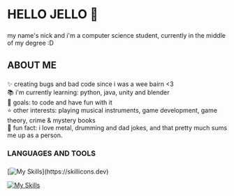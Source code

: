 <h1 align="left">HELLO JELLO 👋 </h1>

###

<p align="left">my name's nick and i'm a computer science student, currently in the middle of my degree :D</p>

###

<h2 align="left">ABOUT ME</h2>

###

<p align="left">✨ creating bugs and bad code since i was a wee bairn <3<br>📚 i'm currently learning: python, java, unity and blender<br>🎯 goals: to code and have fun with it<br>⭐ other interests: playing musical instruments, game development, game theory, crime & mystery books<br>🎲 fun fact: i love metal, drumming and dad jokes, and that pretty much sums me up as a person.</p>

###

<h3 align="left">LANGUAGES AND TOOLS</h3>

###

[![My Skills](https://skillicons.dev/icons?i=py,java,cs,cpp,html,css,)](https://skillicons.dev)

[![My Skills](https://skillicons.dev/icons?i=vscode,unity,godot,blender,obsidian,figma)](https://skillicons.dev)

###

